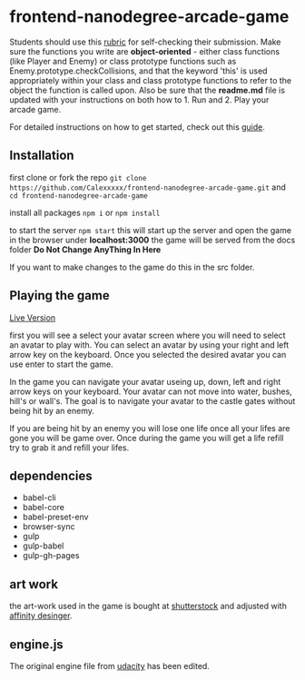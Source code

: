 # frontend-nanodegree-arcade-game

Students should use this [rubric](https://review.udacity.com/#!/projects/2696458597/rubric) for self-checking their submission. Make sure the functions you write are **object-oriented** - either class functions (like Player and Enemy) or class prototype functions such as Enemy.prototype.checkCollisions, and that the keyword 'this' is used appropriately within your class and class prototype functions to refer to the object the function is called upon. Also be sure that the **readme.md** file is updated with your instructions on both how to 1. Run and 2. Play your arcade game.

For detailed instructions on how to get started, check out this [guide](https://docs.google.com/document/d/1v01aScPjSWCCWQLIpFqvg3-vXLH2e8_SZQKC8jNO0Dc/pub?embedded=true).

## Installation

first clone or fork the repo
`git clone https://github.com/Calexxxxx/frontend-nanodegree-arcade-game.git` and `cd frontend-nanodegree-arcade-game`

install all packages
`npm i` or `npm install`

to start the server
`npm start`
this will start up the server and open the game in the browser under **localhost:3000**
the game will be served from the docs folder **Do Not Change AnyThing In Here**

If you want to make changes to the game do this in the src folder.

## Playing the game

[Live Version](https://calexxxxx.github.io/frontend-nanodegree-arcade-game/)

first you will see a select your avatar screen where you will need to select an avatar to play with.
You can select an avatar by using your right and left arrow key on the keyboard.
Once you selected the desired avatar you can use enter to start the game.

In the game you can navigate your avatar useing up, down, left and right arrow keys on your keyboard.
Your avatar can not move into water, bushes, hill's or wall's.
The goal is to navigate your avatar to the castle gates without being hit by an enemy.

If you are being hit by an enemy you will lose one life once all your lifes are gone you will be game over.
Once during the game you will get a life refill try to grab it and refill your lifes.

## dependencies

* babel-cli
* babel-core
* babel-preset-env
* browser-sync
* gulp
* gulp-babel
* gulp-gh-pages

## art work

the art-work used in the game is bought at [shutterstock](https://www.shutterstock.com) and adjusted with [affinity desinger](https://affinity.serif.com/en-gb/).

## engine.js

The original engine file from [udacity](https://github.com/udacity/frontend-nanodegree-arcade-game) has been edited.
